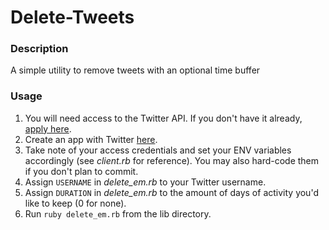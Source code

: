# Delete-Tweets

### Description

A simple utility to remove tweets with an optional time buffer

### Usage

1) You will need access to the Twitter API. If you don't have it already, [apply here](https://developer.twitter.com/en/apply-for-access).
2) Create an app with Twitter [here](https://developer.twitter.com/en/apps).
3) Take note of your access credentials and set your ENV variables accordingly (see *client.rb* for reference). You may also hard-code them if you don't plan to commit.
4) Assign `USERNAME` in *delete_em.rb* to your Twitter username.
5) Assign `DURATION` in *delete_em.rb* to the amount of days of activity you'd like to keep (0 for none).
6) Run `ruby delete_em.rb` from the lib directory.
